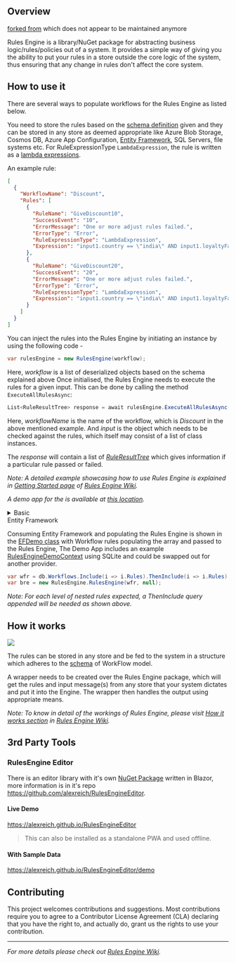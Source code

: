 ## Overview

[forked from](https://github.com/microsoft/RulesEngine) which does not appear to be maintained anymore

Rules Engine is a library/NuGet package for abstracting business logic/rules/policies out of a system. It provides a simple way of giving you the ability to put your rules in a store outside the core logic of the system, thus ensuring that any change in rules don't affect the core system.

## How to use it

There are several ways to populate workflows for the Rules Engine as listed below.

You need to store the rules based on the [schema definition](https://github.com/asulwer/RulesEngine/blob/main/schema/workflow-schema.json) given and they can be stored in any store as deemed appropriate like Azure Blob Storage, Cosmos DB, Azure App Configuration, [Entity Framework](https://github.com/microsoft/RulesEngine#entity-framework), SQL Servers, file systems etc. For RuleExpressionType `LambdaExpression`, the rule is written as a [lambda expressions](https://docs.microsoft.com/en-us/dotnet/csharp/programming-guide/statements-expressions-operators/lambda-expressions).

An example rule:

```json
[
  {
    "WorkflowName": "Discount",
    "Rules": [
      {
        "RuleName": "GiveDiscount10",
        "SuccessEvent": "10",
        "ErrorMessage": "One or more adjust rules failed.",
        "ErrorType": "Error",
        "RuleExpressionType": "LambdaExpression",
        "Expression": "input1.country == \"india\" AND input1.loyaltyFactor <= 2 AND input1.totalPurchasesToDate >= 5000"
      },
      {
        "RuleName": "GiveDiscount20",
        "SuccessEvent": "20",
        "ErrorMessage": "One or more adjust rules failed.",
        "ErrorType": "Error",
        "RuleExpressionType": "LambdaExpression",
        "Expression": "input1.country == \"india\" AND input1.loyaltyFactor >= 3 AND input1.totalPurchasesToDate >= 10000"
      }
    ]
  }
]
```

You can inject the rules into the Rules Engine by initiating an instance by using the following code - 

```c#
var rulesEngine = new RulesEngine(workflow);
```
Here, *workflow* is a list of deserialized objects based on the schema explained above
Once initialised, the Rules Engine needs to execute the rules for a given input. This can be done by calling the method `ExecuteAllRulesAsync`: 

```c#
List<RuleResultTree> response = await rulesEngine.ExecuteAllRulesAsync(workflowName, input);
```

Here, *workflowName* is the name of the workflow, which is *Discount* in the above mentioned example. And *input* is the object which needs to be checked against the rules,  which itself may consist of a list of class instances.

The *response* will contain a list of [*RuleResultTree*](https://github.com/microsoft/RulesEngine/wiki/Getting-Started#ruleresulttree) which gives information if a particular rule passed or failed. 

_Note: A detailed example showcasing how to use Rules Engine is explained in [Getting Started page](https://github.com/microsoft/RulesEngine/wiki/Getting-Started) of [Rules Engine Wiki](https://github.com/microsoft/RulesEngine/wiki)._

_A demo app for the is available at [this location](https://github.com/microsoft/RulesEngine/tree/main/demo)._

<details>
<summary>Basic</summary>

A simple example via code only is as follows:

```c#
List<Rule> rules = new List<Rule>();

Rule rule = new Rule();
rule.RuleName = "Test Rule";
rule.SuccessEvent = "Count is within tolerance.";
rule.ErrorMessage = "Over expected.";
rule.Expression = "count < 3";
rule.RuleExpressionType = RuleExpressionType.LambdaExpression;
rules.Add(rule);

var workflows = new List<Workflow>();

Workflow exampleWorkflow = new Workflow();
exampleWorkflow.WorkflowName = "Example Workflow";
exampleWorkflow.Rules = rules;

workflows.Add(exampleWorkflow);

var bre = new RulesEngine.RulesEngine(workflows.ToArray());
```
</details>
<summary>Entity Framework</summary>

Consuming Entity Framework and populating the Rules Engine is shown in the [EFDemo class](https://github.com/microsoft/RulesEngine/blob/main/demo/DemoApp/EFDemo.cs) with Workflow rules populating the array and passed to the Rules Engine, The Demo App includes an example [RulesEngineDemoContext](https://github.com/microsoft/RulesEngine/blob/main/demo/DemoApp.EFDataExample/RulesEngineDemoContext.cs) using SQLite and could be swapped out for another provider.

```c#
var wfr = db.Workflows.Include(i => i.Rules).ThenInclude(i => i.Rules).ToArray();
var bre = new RulesEngine.RulesEngine(wfr, null);
```

*Note: For each level of nested rules expected, a ThenInclude query appended will be needed as shown above.*
</details>

## How it works

![](https://github.com/microsoft/RulesEngine/blob/main/assets/BlockDiagram.png)

The rules can be stored in any store and be fed to the system in a structure which adheres to the [schema](https://github.com/microsoft/RulesEngine/blob/main/schema/workflow-schema.json) of WorkFlow model.

A wrapper needs to be created over the Rules Engine package, which will get the rules and input message(s) from any store that your system dictates and put it into the Engine. The wrapper then handles the output using appropriate means.

_Note: To know in detail of the workings of Rules Engine, please visit [How it works section](https://github.com/microsoft/RulesEngine/wiki/Introduction#how-it-works) in [Rules Engine Wiki](https://github.com/microsoft/RulesEngine/wiki)._

## 3rd Party Tools

### RulesEngine Editor
There is an editor library with it's own [NuGet Package](https://www.nuget.org/packages/RulesEngineEditor/) written in Blazor, more information is in it's repo https://github.com/alexreich/RulesEngineEditor. 

#### Live Demo
https://alexreich.github.io/RulesEngineEditor  
> This can also be installed as a standalone PWA and used offline.

#### With Sample Data
https://alexreich.github.io/RulesEngineEditor/demo

## Contributing

This project welcomes contributions and suggestions.  Most contributions require you to agree to a
Contributor License Agreement (CLA) declaring that you have the right to, and actually do, grant us
the rights to use your contribution.

---

_For more details please check out [Rules Engine Wiki](https://github.com/asulwer/RulesEngine/wiki)._
